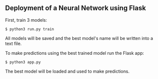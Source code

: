 ## Deployment of a Neural Network using Flask
First, train 3 models:

    $ python3 run.py train

All models will be saved and the best model's name will be written 
into a text file.

To make predictions using the best trained model run the Flask app:

    $ python3 app.py

The best model will be loaded and used to make predictions. 

